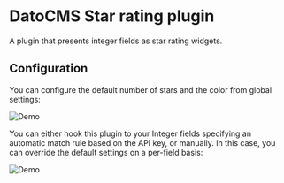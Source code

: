 # DatoCMS Star rating plugin

A plugin that presents integer fields as star rating widgets.

## Configuration

You can configure the default number of stars and the color from global settings:

![Demo](https://raw.githubusercontent.com/datocms/plugins/master/star-rating-editor/docs/global-settings.png)

You can either hook this plugin to your Integer fields specifying an automatic match rule based on the API key, or manually. In this case, you can override the default settings on a per-field basis:

![Demo](https://raw.githubusercontent.com/datocms/plugins/master/star-rating-editor/docs/field-settings.png)
